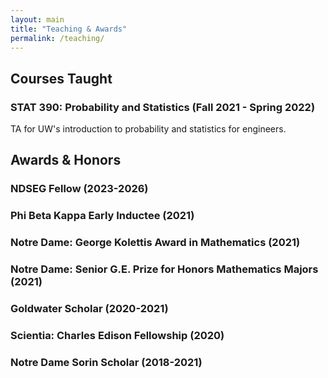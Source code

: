 ```yaml
---
layout: main
title: "Teaching & Awards"
permalink: /teaching/
---
```


## Courses Taught
<div class="section-list">
  <div class="item">
    <h3>STAT 390: Probability and Statistics (Fall 2021 - Spring 2022)</h3>
    <p>TA for UW's introduction to probability and statistics for engineers.</p>
  </div>
</div>

## Awards & Honors
<div class="section-list">
  <div class="item">
    <h3>NDSEG Fellow (2023-2026)</h3>
  </div>
  <div class="item">
    <h3>Phi Beta Kappa Early Inductee (2021)</h3>
  </div>
  <div class="item">
    <h3>Notre Dame: George Kolettis Award in Mathematics (2021)</h3>
  </div>
  <div class="item">
    <h3>Notre Dame: Senior G.E. Prize for Honors Mathematics Majors (2021)</h3>
  </div>
  <div class="item">
    <h3>Goldwater Scholar (2020-2021)</h3>
  </div>
  <div class="item">
    <h3>Scientia: Charles Edison Fellowship (2020)</h3>
  </div>
  <div class="item">
    <h3>Notre Dame Sorin Scholar (2018-2021)</h3>
  </div>
</div>

